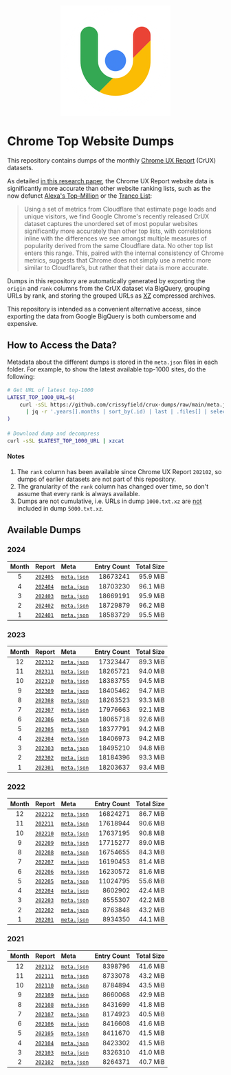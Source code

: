 <p align="center">
    <img width="256" src="assets/crux.png">
</p>

# Chrome Top Website Dumps

This repository contains dumps of the monthly [Chrome UX Report](https://developer.chrome.com/docs/crux/) (CrUX) datasets.

As detailed [in this research paper](https://zakird.com/papers/toplists.pdf), the Chrome UX Report website data is significantly more accurate than other website ranking lists, such as the now defunct [Alexa's Top-Million](https://www.alexa.com) or the [Tranco List](http://tranco-list.eu):

> Using a set of metrics from Cloudflare that estimate page loads and unique visitors, we find Google Chrome's recently released CrUX dataset captures the unordered set of most popular websites significantly more accurately than other top lists, with correlations inline with the differences we see amongst multiple measures of popularity derived from the same Cloudflare data. No other top list enters this range. This, paired with the internal consistency of Chrome metrics, suggests that Chrome does not simply use a metric more similar to Cloudflare’s, but rather that their data is more accurate.

Dumps in this repository are automatically generated by exporting the `origin` and `rank` columns from the CrUX dataset via BigQuery, grouping URLs by rank, and storing the grouped URLs as [XZ](https://tukaani.org/xz/) compressed archives.

This repository is intended as a convenient alternative access, since exporting the data from Google BigQuery is both cumbersome and expensive.


## How to Access the Data?

Metadata about the different dumps is stored in the `meta.json` files in each folder. For example, to show the latest available top-1000 sites, do the following:

```bash
# Get URL of latest top-1000
LATEST_TOP_1000_URL=$(
    curl -sSL https://github.com/crissyfield/crux-dumps/raw/main/meta.json \
      | jq -r '.years[].months | sort_by(.id) | last | .files[] | select(.rank == 1000) | .url'
)

# Download dump and decompress
curl -sSL $LATEST_TOP_1000_URL | xzcat
```

#### Notes

1. The `rank` column has been available since Chrome UX Report `202102`, so dumps of earlier datasets are not part of this repository.
2. The granularity of the `rank` column has changed over time, so don't assume that every rank is always available.
3. Dumps are not cumulative, i.e. URLs in dump `1000.txt.xz` are <u>not</u> included in dump `5000.txt.xz`.


## Available Dumps

### 2024

| Month | Report | Meta | Entry Count | Total Size |
|:-----:|:-------|:-----|------------:|-----------:|
| 5 | [`202405`](https://github.com/crissyfield/crux-dumps/blob/main/2024/05) | [`meta.json`](https://github.com/crissyfield/crux-dumps/raw/main/2024/05/meta.json) | 18673241 | 95.9 MiB |
| 4 | [`202404`](https://github.com/crissyfield/crux-dumps/blob/main/2024/04) | [`meta.json`](https://github.com/crissyfield/crux-dumps/raw/main/2024/04/meta.json) | 18703230 | 96.1 MiB |
| 3 | [`202403`](https://github.com/crissyfield/crux-dumps/blob/main/2024/03) | [`meta.json`](https://github.com/crissyfield/crux-dumps/raw/main/2024/03/meta.json) | 18669191 | 95.9 MiB |
| 2 | [`202402`](https://github.com/crissyfield/crux-dumps/blob/main/2024/02) | [`meta.json`](https://github.com/crissyfield/crux-dumps/raw/main/2024/02/meta.json) | 18729879 | 96.2 MiB |
| 1 | [`202401`](https://github.com/crissyfield/crux-dumps/blob/main/2024/01) | [`meta.json`](https://github.com/crissyfield/crux-dumps/raw/main/2024/01/meta.json) | 18583729 | 95.5 MiB |

### 2023

| Month | Report | Meta | Entry Count | Total Size |
|:-----:|:-------|:-----|------------:|-----------:|
| 12 | [`202312`](https://github.com/crissyfield/crux-dumps/blob/main/2023/12) | [`meta.json`](https://github.com/crissyfield/crux-dumps/raw/main/2023/12/meta.json) | 17323447 | 89.3 MiB |
| 11 | [`202311`](https://github.com/crissyfield/crux-dumps/blob/main/2023/11) | [`meta.json`](https://github.com/crissyfield/crux-dumps/raw/main/2023/11/meta.json) | 18265721 | 94.0 MiB |
| 10 | [`202310`](https://github.com/crissyfield/crux-dumps/blob/main/2023/10) | [`meta.json`](https://github.com/crissyfield/crux-dumps/raw/main/2023/10/meta.json) | 18383755 | 94.5 MiB |
| 9 | [`202309`](https://github.com/crissyfield/crux-dumps/blob/main/2023/09) | [`meta.json`](https://github.com/crissyfield/crux-dumps/raw/main/2023/09/meta.json) | 18405462 | 94.7 MiB |
| 8 | [`202308`](https://github.com/crissyfield/crux-dumps/blob/main/2023/08) | [`meta.json`](https://github.com/crissyfield/crux-dumps/raw/main/2023/08/meta.json) | 18263523 | 93.3 MiB |
| 7 | [`202307`](https://github.com/crissyfield/crux-dumps/blob/main/2023/07) | [`meta.json`](https://github.com/crissyfield/crux-dumps/raw/main/2023/07/meta.json) | 17976663 | 92.1 MiB |
| 6 | [`202306`](https://github.com/crissyfield/crux-dumps/blob/main/2023/06) | [`meta.json`](https://github.com/crissyfield/crux-dumps/raw/main/2023/06/meta.json) | 18065718 | 92.6 MiB |
| 5 | [`202305`](https://github.com/crissyfield/crux-dumps/blob/main/2023/05) | [`meta.json`](https://github.com/crissyfield/crux-dumps/raw/main/2023/05/meta.json) | 18377791 | 94.2 MiB |
| 4 | [`202304`](https://github.com/crissyfield/crux-dumps/blob/main/2023/04) | [`meta.json`](https://github.com/crissyfield/crux-dumps/raw/main/2023/04/meta.json) | 18406973 | 94.2 MiB |
| 3 | [`202303`](https://github.com/crissyfield/crux-dumps/blob/main/2023/03) | [`meta.json`](https://github.com/crissyfield/crux-dumps/raw/main/2023/03/meta.json) | 18495210 | 94.8 MiB |
| 2 | [`202302`](https://github.com/crissyfield/crux-dumps/blob/main/2023/02) | [`meta.json`](https://github.com/crissyfield/crux-dumps/raw/main/2023/02/meta.json) | 18184396 | 93.3 MiB |
| 1 | [`202301`](https://github.com/crissyfield/crux-dumps/blob/main/2023/01) | [`meta.json`](https://github.com/crissyfield/crux-dumps/raw/main/2023/01/meta.json) | 18203637 | 93.4 MiB |

### 2022

| Month | Report | Meta | Entry Count | Total Size |
|:-----:|:-------|:-----|------------:|-----------:|
| 12 | [`202212`](https://github.com/crissyfield/crux-dumps/blob/main/2022/12) | [`meta.json`](https://github.com/crissyfield/crux-dumps/raw/main/2022/12/meta.json) | 16824271 | 86.7 MiB |
| 11 | [`202211`](https://github.com/crissyfield/crux-dumps/blob/main/2022/11) | [`meta.json`](https://github.com/crissyfield/crux-dumps/raw/main/2022/11/meta.json) | 17618944 | 90.6 MiB |
| 10 | [`202210`](https://github.com/crissyfield/crux-dumps/blob/main/2022/10) | [`meta.json`](https://github.com/crissyfield/crux-dumps/raw/main/2022/10/meta.json) | 17637195 | 90.8 MiB |
| 9 | [`202209`](https://github.com/crissyfield/crux-dumps/blob/main/2022/09) | [`meta.json`](https://github.com/crissyfield/crux-dumps/raw/main/2022/09/meta.json) | 17715277 | 89.0 MiB |
| 8 | [`202208`](https://github.com/crissyfield/crux-dumps/blob/main/2022/08) | [`meta.json`](https://github.com/crissyfield/crux-dumps/raw/main/2022/08/meta.json) | 16754655 | 84.3 MiB |
| 7 | [`202207`](https://github.com/crissyfield/crux-dumps/blob/main/2022/07) | [`meta.json`](https://github.com/crissyfield/crux-dumps/raw/main/2022/07/meta.json) | 16190453 | 81.4 MiB |
| 6 | [`202206`](https://github.com/crissyfield/crux-dumps/blob/main/2022/06) | [`meta.json`](https://github.com/crissyfield/crux-dumps/raw/main/2022/06/meta.json) | 16230572 | 81.6 MiB |
| 5 | [`202205`](https://github.com/crissyfield/crux-dumps/blob/main/2022/05) | [`meta.json`](https://github.com/crissyfield/crux-dumps/raw/main/2022/05/meta.json) | 11024795 | 55.6 MiB |
| 4 | [`202204`](https://github.com/crissyfield/crux-dumps/blob/main/2022/04) | [`meta.json`](https://github.com/crissyfield/crux-dumps/raw/main/2022/04/meta.json) | 8602902 | 42.4 MiB |
| 3 | [`202203`](https://github.com/crissyfield/crux-dumps/blob/main/2022/03) | [`meta.json`](https://github.com/crissyfield/crux-dumps/raw/main/2022/03/meta.json) | 8555307 | 42.2 MiB |
| 2 | [`202202`](https://github.com/crissyfield/crux-dumps/blob/main/2022/02) | [`meta.json`](https://github.com/crissyfield/crux-dumps/raw/main/2022/02/meta.json) | 8763848 | 43.2 MiB |
| 1 | [`202201`](https://github.com/crissyfield/crux-dumps/blob/main/2022/01) | [`meta.json`](https://github.com/crissyfield/crux-dumps/raw/main/2022/01/meta.json) | 8934350 | 44.1 MiB |

### 2021

| Month | Report | Meta | Entry Count | Total Size |
|:-----:|:-------|:-----|------------:|-----------:|
| 12 | [`202112`](https://github.com/crissyfield/crux-dumps/blob/main/2021/12) | [`meta.json`](https://github.com/crissyfield/crux-dumps/raw/main/2021/12/meta.json) | 8398796 | 41.6 MiB |
| 11 | [`202111`](https://github.com/crissyfield/crux-dumps/blob/main/2021/11) | [`meta.json`](https://github.com/crissyfield/crux-dumps/raw/main/2021/11/meta.json) | 8733078 | 43.2 MiB |
| 10 | [`202110`](https://github.com/crissyfield/crux-dumps/blob/main/2021/10) | [`meta.json`](https://github.com/crissyfield/crux-dumps/raw/main/2021/10/meta.json) | 8784894 | 43.5 MiB |
| 9 | [`202109`](https://github.com/crissyfield/crux-dumps/blob/main/2021/09) | [`meta.json`](https://github.com/crissyfield/crux-dumps/raw/main/2021/09/meta.json) | 8660068 | 42.9 MiB |
| 8 | [`202108`](https://github.com/crissyfield/crux-dumps/blob/main/2021/08) | [`meta.json`](https://github.com/crissyfield/crux-dumps/raw/main/2021/08/meta.json) | 8431699 | 41.8 MiB |
| 7 | [`202107`](https://github.com/crissyfield/crux-dumps/blob/main/2021/07) | [`meta.json`](https://github.com/crissyfield/crux-dumps/raw/main/2021/07/meta.json) | 8174923 | 40.5 MiB |
| 6 | [`202106`](https://github.com/crissyfield/crux-dumps/blob/main/2021/06) | [`meta.json`](https://github.com/crissyfield/crux-dumps/raw/main/2021/06/meta.json) | 8416608 | 41.6 MiB |
| 5 | [`202105`](https://github.com/crissyfield/crux-dumps/blob/main/2021/05) | [`meta.json`](https://github.com/crissyfield/crux-dumps/raw/main/2021/05/meta.json) | 8411670 | 41.5 MiB |
| 4 | [`202104`](https://github.com/crissyfield/crux-dumps/blob/main/2021/04) | [`meta.json`](https://github.com/crissyfield/crux-dumps/raw/main/2021/04/meta.json) | 8423302 | 41.5 MiB |
| 3 | [`202103`](https://github.com/crissyfield/crux-dumps/blob/main/2021/03) | [`meta.json`](https://github.com/crissyfield/crux-dumps/raw/main/2021/03/meta.json) | 8326310 | 41.0 MiB |
| 2 | [`202102`](https://github.com/crissyfield/crux-dumps/blob/main/2021/02) | [`meta.json`](https://github.com/crissyfield/crux-dumps/raw/main/2021/02/meta.json) | 8264371 | 40.7 MiB |

